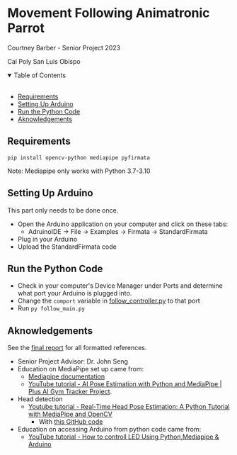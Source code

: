 ﻿# Movement Following Animatronic Parrot 

Courtney Barber - Senior Project 2023

Cal Poly San Luis Obispo

<details open="open">
<summary>Table of Contents</summary>
<br>

- [Requirements](#Requirements)
- [Setting Up Arduino](#Setting-Up-Arduino)
- [Run the Python Code](#Run-the-Python-Code)
- [Aknowledgements](#Aknowledgements)
</details>

## Requirements
```
pip install opencv-python mediapipe pyfirmata
```
Note: Mediapipe only works with Python 3.7-3.10


## Setting Up Arduino
This part only needs to be done once.
*   Open the Arduino application on your computer and 
click on these tabs:
    *   AdruinoIDE -> File -> Examples -> Firmata -> StandardFirmata
*   Plug in your Arduino
*   Upload the StandardFirmata code


## Run the Python Code
*   Check in your computer's Device Manager under Ports and determine what port your Arduino is plugged into.
*   Change the ```comport``` variable in [follow_controller.py](follow_controller.py) to that port
*   Run ```py follow_main.py```


## Aknowledgements
See the [final report](report.pdf) for all formatted references.
*   Senior Project Advisor: Dr. John Seng
*   Education on MediaPipe set up came from:
    *   [Mediapipe documentation](https://github.com/google/mediapipe/blob/master/docs/solutions/pose.md) 
    *   [YouTube tutorial - AI Pose Estimation with Python and MediaPipe | Plus AI Gym Tracker Project](https://www.youtube.com/watch?v=06TE_U21FK4).
*   Head detection
 	*   [Youtube tutorial - Real-Time Head Pose Estimation: A Python Tutorial with MediaPipe and OpenCV](https://www.youtube.com/watch?v=-toNMaS4SeQ&t=747s)
        *   With [this GitHub code](https://github.com/niconielsen32/ComputerVision/blob/master/headPoseEstimation.py)
*   Education on accessing Arduino from python code came from:
    *   [YouTube tutorial - How to controll LED Using Python,Mediapipe & Arduino](https://www.youtube.com/watch?v=fwMjVZhM08s&t=307s)

